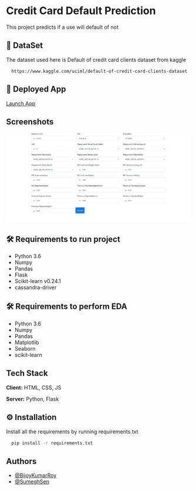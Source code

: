 
# Credit Card Default Prediction

This project predicts if a use will default of not


## 📜 DataSet

The dataset used here is Default of credit card clients dataset from kaggle

```URL
  https://www.kaggle.com/uciml/default-of-credit-card-clients-dataset
```

## 🚀 Deployed App
[Launch App](https://credit-card-default2.herokuapp.com)

## Screenshots

![App Screenshot](/screenshots/homepage.PNG)

  
## 🛠 Requirements to run project

- Python 3.6
- Numpy
- Pandas
- Flask
- Scikit-learn v0.24.1
- cassandra-driver

## 🛠 Requirements to perform EDA

- Python 3.6
- Numpy
- Pandas
- Matplotlib
- Seaborn
- scikit-learn

  
## Tech Stack

**Client:** HTML, CSS, JS

**Server:** Python, Flask

  
## ⚙ Installation

Install all the requirements by running requirements.txt

```cmd
  pip install -r requirements.txt
```
    
## Authors

- [@BijoyKumarRoy](https://www.linkedin.com/in/bijoy-kumar-roy-4b0975189/)
- [@SumeghSen](https://www.linkedin.com/in/sumegh-sen-4762a0213/)

  
